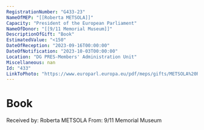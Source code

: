 ```yaml
---
RegistrationNumber: "G433-23"
NameOfMEP: "[[Roberta METSOLA]]"
Capacity: "President of the European Parliament"
NameOfDonor: "[[9/11 Memorial Museum]]"
DescriptionOfGift: "Book"
EstimatedValue: "<150"
DateOfReception: "2023-09-16T00:00:00"
DateOfNotification: "2023-10-03T00:00:00"
Location: "DG PRES-Members' Administration Unit"
Miscellaneous: nan
Id: "433"
LinkToPhoto: "https://www.europarl.europa.eu/pdf/meps/gifts/METSOLA%20Roberta_G433-23.jpg#"
---
```


# Book

Received by: Roberta METSOLA
From: 9/11 Memorial Museum
